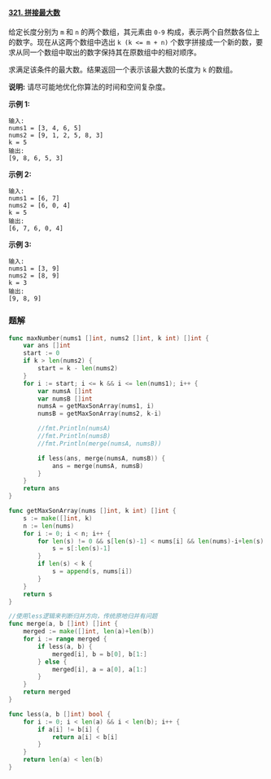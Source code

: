 #### [321. 拼接最大数](https://leetcode-cn.com/problems/create-maximum-number/)

给定长度分别为 `m` 和 `n` 的两个数组，其元素由 `0-9` 构成，表示两个自然数各位上的数字。现在从这两个数组中选出 `k (k <= m + n)` 个数字拼接成一个新的数，要求从同一个数组中取出的数字保持其在原数组中的相对顺序。

求满足该条件的最大数。结果返回一个表示该最大数的长度为 `k` 的数组。

**说明:** 请尽可能地优化你算法的时间和空间复杂度。

**示例 1:**

```
输入:
nums1 = [3, 4, 6, 5]
nums2 = [9, 1, 2, 5, 8, 3]
k = 5
输出:
[9, 8, 6, 5, 3]
```

**示例 2:**

```
输入:
nums1 = [6, 7]
nums2 = [6, 0, 4]
k = 5
输出:
[6, 7, 6, 0, 4]
```

**示例 3:**

```
输入:
nums1 = [3, 9]
nums2 = [8, 9]
k = 3
输出:
[9, 8, 9]
```

### 题解

```go
func maxNumber(nums1 []int, nums2 []int, k int) []int {
	var ans []int
	start := 0
	if k > len(nums2) {
		start = k - len(nums2)
	}
	for i := start; i <= k && i <= len(nums1); i++ {
		var numsA []int
		var numsB []int
		numsA = getMaxSonArray(nums1, i)
		numsB = getMaxSonArray(nums2, k-i)

		//fmt.Println(numsA)
		//fmt.Println(numsB)
		//fmt.Println(merge(numsA, numsB))

		if less(ans, merge(numsA, numsB)) {
			ans = merge(numsA, numsB)
		}
	}
	return ans
}

func getMaxSonArray(nums []int, k int) []int {
	s := make([]int, k)
	n := len(nums)
	for i := 0; i < n; i++ {
		for len(s) != 0 && s[len(s)-1] < nums[i] && len(nums)-i+len(s) > k {
			s = s[:len(s)-1]
		}
		if len(s) < k {
			s = append(s, nums[i])
		}
	}
	return s
}

//使用less逻辑来判断归并方向，传统原地归并有问题
func merge(a, b []int) []int {
	merged := make([]int, len(a)+len(b))
	for i := range merged {
		if less(a, b) {
			merged[i], b = b[0], b[1:]
		} else {
			merged[i], a = a[0], a[1:]
		}
	}
	return merged
}

func less(a, b []int) bool {
	for i := 0; i < len(a) && i < len(b); i++ {
		if a[i] != b[i] {
			return a[i] < b[i]
		}
	}
	return len(a) < len(b)
}
```

